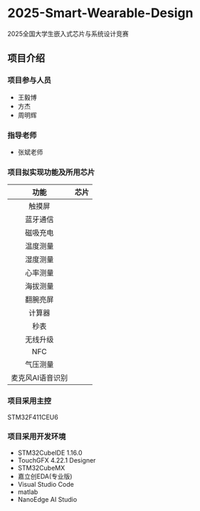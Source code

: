 # 2025-Smart-Wearable-Design

2025全国大学生嵌入式芯片与系统设计竞赛

## 项目介绍

### 项目参与人员

- 王毅博
- 方杰
- 周明辉

### 指导老师

- 张斌老师

### 项目拟实现功能及所用芯片

|功能|芯片|
|:---:|:---:|
|触摸屏| |
|蓝牙通信| |
|磁吸充电| |
|温度测量| |
|湿度测量| |
|心率测量| |
|海拔测量| |
|翻腕亮屏| |
|计算器| |
|秒表| |
|无线升级| |
|NFC| |
|气压测量| |
|麦克风AI语音识别| |

### 项目采用主控

STM32F411CEU6

### 项目采用开发环境

- STM32CubeIDE 1.16.0
- TouchGFX 4.22.1 Designer
- STM32CubeMX
- 嘉立创EDA(专业版)
- Visual Studio Code
- matlab
- NanoEdge AI Studio
